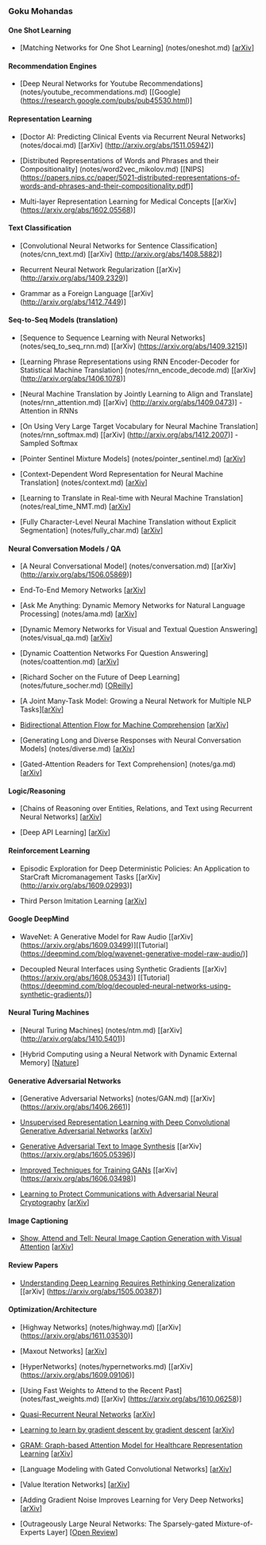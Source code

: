 ### Goku Mohandas

#### One Shot Learning

- [Matching Networks for One Shot Learning] (notes/oneshot.md) [[arXiv](https://arxiv.org/abs/1606.04080)]

#### Recommendation Engines

- [Deep Neural Networks for Youtube Recommendations] (notes/youtube_recommendations.md) [[Google] (https://research.google.com/pubs/pub45530.html)]


#### Representation Learning

- [Doctor AI: Predicting Clinical Events via Recurrent Neural Networks] (notes/docai.md) [[arXiv] (http://arxiv.org/abs/1511.05942)]

- [Distributed Representations of Words and Phrases and their Compositionality] (notes/word2vec_mikolov.md) [[NIPS] (https://papers.nips.cc/paper/5021-distributed-representations-of-words-and-phrases-and-their-compositionality.pdf)]

- Multi-layer Representation Learning for Medical Concepts [[arXiv] (https://arxiv.org/abs/1602.05568)]


#### Text Classification

 - [Convolutional Neural Networks for Sentence Classification] (notes/cnn_text.md) [[arXiv] (http://arxiv.org/abs/1408.5882)]
  
 - Recurrent Neural Network Regularization [[arXiv] (http://arxiv.org/abs/1409.2329)]
 
 - Grammar as a Foreign Language [[arXiv] (http://arxiv.org/abs/1412.7449)]
 
 
#### Seq-to-Seq Models (translation)
 
 - [Sequence to Sequence Learning with Neural Networks] (notes/seq_to_seq_rnn.md) [[arXiv] (https://arxiv.org/abs/1409.3215)]
 
 - [Learning Phrase Representations using RNN Encoder-Decoder for Statistical Machine Translation] (notes/rnn_encode_decode.md) [[arXiv] (http://arxiv.org/abs/1406.1078)]
 
- [Neural Machine Translation by Jointly Learning to Align and Translate] (notes/rnn_attention.md) [[arXiv] (http://arxiv.org/abs/1409.0473)] - Attention in RNNs
 
- [On Using Very Large Target Vocabulary for Neural Machine Translation] (notes/rnn_softmax.md) [[arXiv] (http://arxiv.org/abs/1412.2007)] - Sampled Softmax 

- [Pointer Sentinel Mixture Models] (notes/pointer_sentinel.md) [[arXiv](https://arxiv.org/abs/1609.07843)]

- [Context-Dependent Word Representation for Neural Machine Translation] (notes/context.md) [[arXiv](https://arxiv.org/abs/1607.00578)]

- [Learning to Translate in Real-time with Neural Machine Translation] (notes/real_time_NMT.md) [[arXiv](https://arxiv.org/abs/1610.00388)]

- [Fully Character-Level Neural Machine Translation without Explicit Segmentation] (notes/fully_char.md) [[arXiv](https://arxiv.org/abs/1610.03017)]


#### Neural Conversation Models / QA

 - [A Neural Conversational Model] (notes/conversation.md) [[arXiv] (http://arxiv.org/abs/1506.05869)]
 
 - End-To-End Memory Networks [[arXiv](https://arxiv.org/abs/1503.08895)]
 
- [Ask Me Anything: Dynamic Memory Networks for Natural Language Processing] (notes/ama.md) [[arXiv](https://arxiv.org/abs/1506.07285)]
 
- [Dynamic Memory Networks for Visual and Textual Question Answering] (notes/visual_qa.md) [[arXiv](https://arxiv.org/abs/1603.01417)] 
 
- [Dynamic Coattention Networks For Question Answering] (notes/coattention.md) [[arXiv](https://arxiv.org/abs/1611.01604)]

- [Richard Socher on the Future of Deep Learning] (notes/future_socher.md) [[OReilly](https://www.oreilly.com/ideas/richard-socher-on-the-future-of-deep-learning)]

- [A Joint Many-Task Model: Growing a Neural Network for Multiple NLP Tasks][[arXiv](https://arxiv.org/abs/1611.01587)]

- [Bidirectional Attention Flow for Machine Comprehension](notes/bidaf.md)  [[arXiv](https://arxiv.org/abs/1611.01603)]

- [Generating Long and Diverse Responses with Neural Conversation Models] (notes/diverse.md) [[arXiv](https://openreview.net/pdf?id=HJDdiT9gl)]

- [Gated-Attention Readers for Text Comprehension] (notes/ga.md) [[arXiv](https://arxiv.org/abs/1606.01549)]


#### Logic/Reasoning

- [Chains of Reasoning over Entities, Relations, and Text using Recurrent Neural Networks] [[arXiv](https://arxiv.org/abs/1607.01426)]

- [Deep API Learning] [[arXiv](https://arxiv.org/abs/1605.08535)]


#### Reinforcement Learning

- Episodic Exploration for Deep Deterministic Policies: An Application to StarCraft Micromanagement Tasks [[arXiv] (http://arxiv.org/abs/1609.02993)]

- Third Person Imitation Learning [[arXiv](http://openreview.net/pdf?id=B16dGcqlx)]


#### Google DeepMind

- WaveNet: A Generative Model for Raw Audio [[arXiv] (https://arxiv.org/abs/1609.03499)][[Tutorial] (https://deepmind.com/blog/wavenet-generative-model-raw-audio/)]

- Decoupled Neural Interfaces using Synthetic Gradients [[arXiv] (https://arxiv.org/abs/1608.05343)] [[Tutorial] (https://deepmind.com/blog/decoupled-neural-networks-using-synthetic-gradients/)]


#### Neural Turing Machines

- [Neural Turing Machines] (notes/ntm.md) [[arXiv] (http://arxiv.org/abs/1410.5401)]

- [Hybrid Computing using a Neural Network with Dynamic External Memory] [[Nature](https://goo.gl/8T4EST)]


#### Generative Adversarial Networks

- [Generative Adversarial Networks] (notes/GAN.md) [[arXiv] (https://arxiv.org/abs/1406.2661)]

-  [Unsupervised Representation Learning with Deep Convolutional Generative Adversarial Networks](notes/dcgan.md) [[arXiv](http://arxiv.org/abs/1511.06434v2)]

- [Generative Adversarial Text to Image Synthesis](notes/text2image.md) [[arXiv] (https://arxiv.org/abs/1605.05396)]

- [Improved Techniques for Training GANs](notes/improved_gan.md) [[arXiv] (https://arxiv.org/abs/1606.03498)]

- [Learning to Protect Communications with Adversarial Neural Cryptography](notes/crypto_gan.md) [[arXiv](https://arxiv.org/abs/1610.06918)]


#### Image Captioning

- [Show, Attend and Tell: Neural Image Caption Generation with Visual Attention](notes/show_attend_tell.md) [[arXiv](https://arxiv.org/abs/1502.03044)]


#### Review Papers

- [Understanding Deep Learning Requires Rethinking Generalization](notes/generalization.md) [[arXiv] (https://arxiv.org/abs/1505.00387)]


#### Optimization/Architecture

- [Highway Networks] (notes/highway.md) [[arXiv] (https://arxiv.org/abs/1611.03530)]

- [Maxout Networks] [[arXiv](https://arxiv.org/abs/1302.4389)]

- [HyperNetworks] (notes/hypernetworks.md) [[arXiv] (https://arxiv.org/abs/1609.09106)]

- [Using Fast Weights to Attend to the Recent Past] (notes/fast_weights.md) [[arXiv] (https://arxiv.org/abs/1610.06258)]

- [Quasi-Recurrent Neural Networks](notes/quasi.md) [[arXiv](https://arxiv.org/abs/1611.01576)]

- [Learning to learn by gradient descent by gradient descent](notes/learning_to_learn.md) [[arXiv](https://arxiv.org/abs/1606.04474)]

- [GRAM: Graph-based Attention Model for Healthcare Representation Learning](notes/gram.md) [[arXiv](https://arxiv.org/abs/1611.07012)]

- [Language Modeling with Gated Convolutional Networks] [[arXiv](https://arxiv.org/abs/1612.08083)]

- [Value Iteration Networks] [[arXiv](https://arxiv.org/abs/1602.02867)]

- [Adding Gradient Noise Improves Learning for Very Deep Networks] [[arXiv](https://arxiv.org/abs/1511.06807)]

- [Outrageously Large Neural Networks: The Sparsely-gated Mixture-of-Experts Layer] [[Open Review](https://openreview.net/pdf?id=B1ckMDqlg)]

